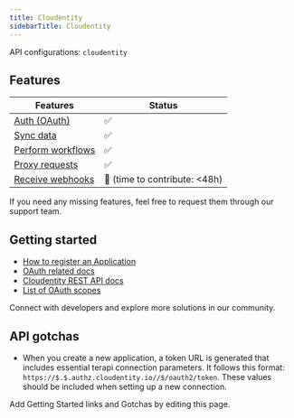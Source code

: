 ```yaml
---
title: Cloudentity
sidebarTitle: Cloudentity
---
```


API configurations: `cloudentity`

## Features

| Features | Status |
| - | - |
| [Auth (OAuth)](/integrate/guides/authorize-an-api) | ✅ |
| [Sync data](/integrate/guides/sync-data-from-an-api) | ✅ |
| [Perform workflows](/integrate/guides/perform-workflows-with-an-api) | ✅ |
| [Proxy requests](/integrate/guides/proxy-requests-to-an-api) | ✅ |
| [Receive webhooks](/integrate/guides/receive-webhooks-from-an-api) | 🚫 (time to contribute: &lt;48h) |

If you need any missing features, feel free to request them through our support team.

## Getting started

-   [How to register an Application](https://cloudentity.com/developers/howtos/applications/connect-application/)
-   [OAuth related docs](https://cloudentity.com/developers/basics/oauth-grant-types/client-credentials-flow/)
-   [Cloudentity REST API docs](https://cloudentity.com/developers/)
-   [List of OAuth scopes](https://cloudentity.com/developers/basics/tokens/access-token/#access-token-scope)

Connect with developers and explore more solutions in our community.

## API gotchas
- When you create a new application, a token URL is generated that includes essential terapi connection parameters. It follows this format: `https://$.$.authz.cloudentity.io//$/oauth2/token`. These values should be included when setting up a new connection.

Add Getting Started links and Gotchas by editing this page.

